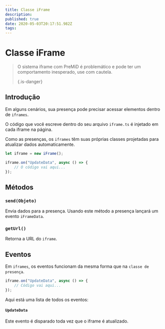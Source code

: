 ```yaml
---
title: Classe iFrame
description:
published: true
date: 2020-05-03T20:17:51.982Z
tags:
---
```


# Classe iFrame
> O sistema iframe com PreMiD é problemático e pode ter um comportamento inesperado, use com cautela. 
> 
> {.is-danger}

## Introdução

Em alguns cenários, sua presença pode precisar acessar elementos dentro de `iframes`.

O código que você escreve dentro do seu arquivo `iframe.ts` é injetado em cada iframe na página.

Como as presenças, os `iframes` têm suas próprias classes projetadas para atualizar dados automaticamente.

```typescript
let iframe = new iFrame();

iframe.on("UpdateData", async () => {
    // O código vai aqui...
});
```

## Métodos

### `send(Objeto)`
Envia dados para a presença. Usando este método a presença lançará um evento `iFrameData`.

### `getUrl()`
Retorna a URL do `iframe`.

## Eventos
Em `iframes`, os eventos funcionam da mesma forma que na `classe de presença`.

```typescript
iframe.on("UpdateData", async () => {
    // Código vai aqui...
});
```

Aqui está uma lista de todos os eventos:

#### `UpdateData`

Este evento é disparado toda vez que o iframe é atualizado.